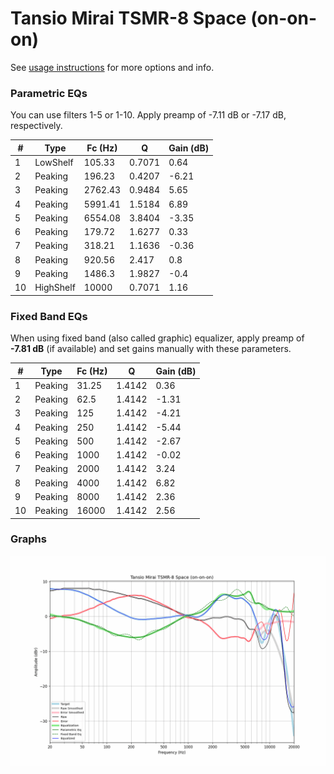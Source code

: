# Tansio Mirai TSMR-8 Space (on-on-on)
See [usage instructions](https://github.com/jaakkopasanen/AutoEq#usage) for more options and info.

### Parametric EQs
You can use filters 1-5 or 1-10. Apply preamp of -7.11 dB or -7.17 dB, respectively.

|   # | Type      |   Fc (Hz) |      Q |   Gain (dB) |
|-----|-----------|-----------|--------|-------------|
|   1 | LowShelf  |    105.33 | 0.7071 |        0.64 |
|   2 | Peaking   |    196.23 | 0.4207 |       -6.21 |
|   3 | Peaking   |   2762.43 | 0.9484 |        5.65 |
|   4 | Peaking   |   5991.41 | 1.5184 |        6.89 |
|   5 | Peaking   |   6554.08 | 3.8404 |       -3.35 |
|   6 | Peaking   |    179.72 | 1.6277 |        0.33 |
|   7 | Peaking   |    318.21 | 1.1636 |       -0.36 |
|   8 | Peaking   |    920.56 | 2.417  |        0.8  |
|   9 | Peaking   |   1486.3  | 1.9827 |       -0.4  |
|  10 | HighShelf |  10000    | 0.7071 |        1.16 |

### Fixed Band EQs
When using fixed band (also called graphic) equalizer, apply preamp of **-7.81 dB** (if available) and set gains manually with these parameters.

|   # | Type    |   Fc (Hz) |      Q |   Gain (dB) |
|-----|---------|-----------|--------|-------------|
|   1 | Peaking |     31.25 | 1.4142 |        0.36 |
|   2 | Peaking |     62.5  | 1.4142 |       -1.31 |
|   3 | Peaking |    125    | 1.4142 |       -4.21 |
|   4 | Peaking |    250    | 1.4142 |       -5.44 |
|   5 | Peaking |    500    | 1.4142 |       -2.67 |
|   6 | Peaking |   1000    | 1.4142 |       -0.02 |
|   7 | Peaking |   2000    | 1.4142 |        3.24 |
|   8 | Peaking |   4000    | 1.4142 |        6.82 |
|   9 | Peaking |   8000    | 1.4142 |        2.36 |
|  10 | Peaking |  16000    | 1.4142 |        2.56 |

### Graphs
![](./Tansio%20Mirai%20TSMR-8%20Space%20(on-on-on).png)
